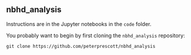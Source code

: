 ## nbhd_analysis

Instructions are in the Jupyter notebooks in the `code` folder.

You probably want to begin by first cloning the `nbhd_analysis`
repository: 

`git clone https://github.com/peterprescott/nbhd_analysis`
